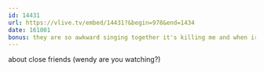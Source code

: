 ```yaml
---
id: 14431
url: https://vlive.tv/embed/14431?&begin=978&end=1434
date: 161001
bonus: they are so awkward singing together it's killing me and when irene just goes 'what??' omfg
---
```


about close friends (wendy are you watching?)
